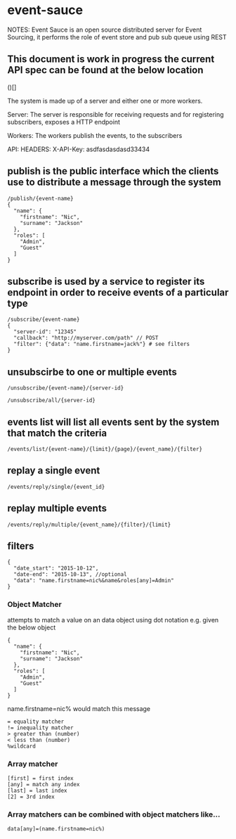# event-sauce
NOTES:
Event Sauce is an open source distributed server for Event Sourcing, it performs the role of event store and pub sub queue using REST

## This document is work in progress the current API spec can be found at the below location
()[]

The system is made up of a server and either one or more workers.

Server:
The server is responsible for receiving requests and for registering subscribers, exposes a HTTP endpoint

Workers:
The workers publish the events, to the subscribers

API:
HEADERS: X-API-Key: asdfasdasdasd33434

## publish is the public interface which the clients use to distribute a message through the system
```
/publish/{event-name}
{
  "name": {
    "firstname": "Nic",
    "surname": "Jackson"
  },
  "roles": [
    "Admin",
    "Guest"
  ]
}
```
## subscribe is used by a service to register its endpoint in order to receive events of a particular type
```
/subscribe/{event-name}
{
  "server-id": "12345"
  "callback": "http://myserver.com/path" // POST
  "filter": {"data": "name.firstname=jack%"} # see filters
}
```

## unsubscirbe to one or multiple events
```
/unsubscribe/{event-name}/{server-id}
```

```
/unsubscribe/all/{server-id}
```

## events list will list all events sent by the system that match the criteria
```
/events/list/{event-name}/{limit}/{page}/{event_name}/{filter}
```

## replay a single event
```
/events/reply/single/{event_id}
```

## replay multiple events
```
/events/reply/multiple/{event_name}/{filter}/{limit}
```

## filters
```
{
  "date_start": "2015-10-12",
  "date-end": "2015-10-13", //optional
  "data": "name.firstname=nic%&name&roles[any]=Admin"
}
```
### Object Matcher
attempts to match a value on an data object using dot notation e.g. given the below object
```
{
  "name": {
    "firstname": "Nic",
    "surname": "Jackson"
  },
  "roles": [
    "Admin",
    "Guest"
  ]
}
```
name.firstname=nic% would match this message
```
= equality matcher
!= inequality matcher
> greater than (number)
< less than (number)
%wildcard
```
### Array matcher
```
[first] = first index
[any] = match any index
[last] = last index
[2] = 3rd index
```

### Array matchers can be combined with object matchers like...
`data[any]=(name.firstname=nic%)`
